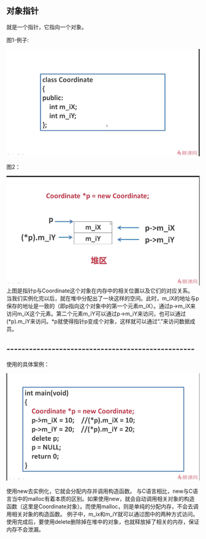 ## 对象指针
就是一个指针，它指向一个对象。

图1-例子:

![](./例子.png)

图2：

![](./图2.png)
上图是指针p与Coordinate这个对象在内存中的相关位置以及它们的对应关系。
当我们实例化完以后，就在堆中分配出了一块这样的空间。此时，m_iX的地址与p保存的地址是一致的（即p指向这个对象中的第一个元素m_iX）。通过p->m_iX来访问m_iX这个元素。第二个元素m_iY可以通过p->m_iY来访问，也可以通过(*p).m_iY来访问。*p就使得指针p变成个对象，这样就可以通过“.”来访问数据成员。

## --------------------------------------------------
使用的具体案例：

![](./图3.png)

使用new去实例化，它就会分配内存并调用构造函数。
与C语言相比，new与C语言当中的malloc有着本质的区别。如果使用new，就会自动调用相关对象的构造函数（这里是Coordinate对象）。而使用malloc，则是单纯的分配内存，不会去调用相关对象的构造函数。
例子中，m_ix和m_iY就可以通过图中的两种方式访问。
使用完成后，要使用delete删除掉在堆中的对象，也就释放掉了相关的内存，保证内存不会泄漏。